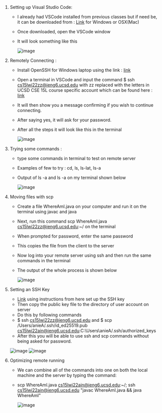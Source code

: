 1. Setting up Visual Studio Code:
   - I already had VSCode installed from previous classes but if need be, it can be downloaded from : [Link](https://code.visualstudio.com/) for Windows or OSX(Mac)
   - Once downloaded, open the VSCode window
   - It will look something like this
   
      ![image](https://user-images.githubusercontent.com/97641897/149424347-a3918030-49b1-4ea8-bcbb-5cacd6e48a77.png)
 
 2. Remotely Connecting :
    - Install OpenSSH for Windows laptop using the link : [link](https://docs.microsoft.com/en-us/windows-server/administration/openssh/openssh_install_firstuse)
    - Open a terminal in VSCode and input the command $ ssh cs15lwi22zz@ieng6.ucsd.edu with zz replaced with the letters in UCSD CSE 15L course specific account which can be found here : [link](https://sdacs.ucsd.edu/~icc/index.php)
    - It will then show you a message confirming if you wish to continue connecting. 
    - After saying yes, it will ask for your password. 
    - After all the steps it will look like this in the terminal

        ![image](https://user-images.githubusercontent.com/97641897/149426038-a5de1d38-6fcf-4554-bd13-2a83fba76172.png)

3. Trying some commands : 
    - type some commands in terminal to test on remote server 
    - Examples of few to try : cd, ls, ls-lat, ls-a
    - Output of ls -a and ls -a on my terminal shown below
    
      ![image](https://user-images.githubusercontent.com/97641897/149426825-fc7f8023-2d88-4e12-8c97-db3a56e02c23.png)

4. Moving files with scp
    - Create a file WhereAmI.java on your computer and run it on the terminal using javac and java
    - Next, run this command scp WhereAmI.java cs15lwi22zz@ieng6.ucsd.edu:~/ on the terminal
    - When prompted for password, enter the same password
    - This copies the file from the client to the server
    - Now log into your remote server using ssh and then run the same commands in the terminal
    - The output of the whole process is shown below

      ![image](https://user-images.githubusercontent.com/97641897/149428043-66a3c22d-aad5-4cfc-8668-1809b1848e8d.png)
      
5. Setting an SSH Key
    - [Link](https://docs.microsoft.com/en-us/windows-server/administration/openssh/openssh_keymanagement#user-key-generation) using instructions from here set up the SSH key
    - Then copy the public key file to the directory of user account on server
    - Do this by following commands
    - $ ssh cs15lwi22zz@ieng6.ucsd.edu and $ scp /Users/anieA/.ssh/id_ed25519.pub cs15lwi22ain@ieng6.ucsd.edu:C:\Users\anieA/.ssh/authorized_keys 
    - After this you will be able to use ssh and scp commands without being asked for password.

   ![image](https://user-images.githubusercontent.com/97641897/149431993-01c50847-77f8-4e1f-b04b-3b4e029314d6.png)
       ![image](https://user-images.githubusercontent.com/97641897/149600016-62e3911a-f5f2-446c-b05e-902693af1645.png)
   
6. Optimizing remote running
    - We can combine all of the commands into one on both the local machine and the server by typing the command:
    - scp WhereAmI.java cs15lwi22ain@ieng6.ucsd.edu:~/; ssh cs15lwi22ain@ieng6.ucsd.edu "javac WhereAmI.java && java WhereAmI"
    
      ![image](https://user-images.githubusercontent.com/97641897/149600927-3e9e7285-d372-4f05-a7eb-0d7f88f7d4aa.png)





